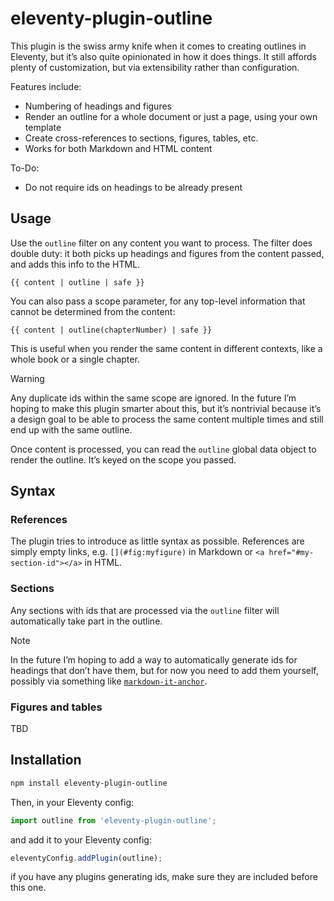 # eleventy-plugin-outline

This plugin is the swiss army knife when it comes to creating outlines in Eleventy,
but it’s also quite opinionated in how it does things.
It still affords plenty of customization, but via extensibility rather than configuration.

Features include:
- Numbering of headings and figures
- Render an outline for a whole document or just a page, using your own template
- Create cross-references to sections, figures, tables, etc.
- Works for both Markdown and HTML content

To-Do:
- Do not require ids on headings to be already present

## Usage

Use the `outline` filter on any content you want to process.
The filter does double duty: it both picks up headings and figures from the content passed,
and adds this info to the HTML.

```njk
{{ content | outline | safe }}
```

You can also pass a scope parameter, for any top-level information that cannot be determined from the content:

```njk
{{ content | outline(chapterNumber) | safe }}
```

This is useful when you render the same content in different contexts, like a whole book or a single chapter.

> [!WARNING]
> Any duplicate ids within the same scope are ignored. In the future I’m hoping to make this plugin smarter about this,
> but it’s nontrivial because it’s a design goal to be able to process the same content multiple times and still end up with the same outline.

Once content is processed, you can read the `outline` global data object to render the outline.
It’s keyed on the scope you passed.

## Syntax

### References

The plugin tries to introduce as little syntax as possible.
References are simply empty links, e.g. `[](#fig:myfigure)` in Markdown or `<a href="#my-section-id"></a>` in HTML.

### Sections

Any sections with ids that are processed via the `outline` filter will automatically take part in the outline.

> [!NOTE]
> In the future I’m hoping to add a way to automatically generate ids for headings that don’t have them,
> but for now you need to add them yourself, possibly via something like [`markdown-it-anchor`](https://www.npmjs.com/package/markdown-it-anchor).

### Figures and tables

TBD

## Installation

```sh
npm install eleventy-plugin-outline
```

Then, in your Eleventy config:

```js
import outline from 'eleventy-plugin-outline';
```

and add it to your Eleventy config:

```js
eleventyConfig.addPlugin(outline);
```

if you have any plugins generating ids, make sure they are included before this one.